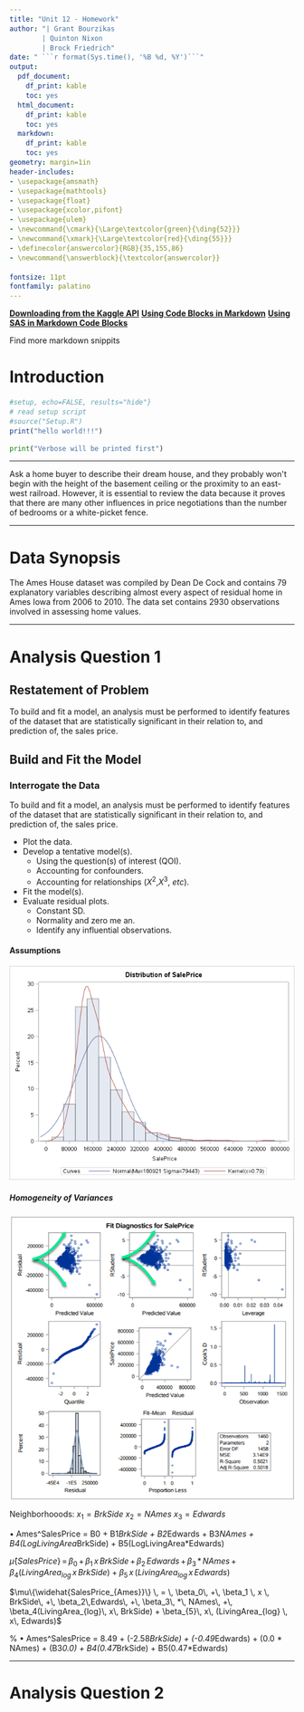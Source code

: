 ```yaml
---
title: "Unit 12 - Homework"
author: "| Grant Bourzikas
        | Quinton Nixon
        | Brock Friedrich"
date: " ```r format(Sys.time(), '%B %d, %Y')```"
output:
  pdf_document:
    df_print: kable
    toc: yes
  html_document:
    df_print: kable
    toc: yes
  markdown:
    df_print: kable
    toc: yes
geometry: margin=1in
header-includes:
- \usepackage{amsmath}
- \usepackage{mathtools}
- \usepackage{float}
- \usepackage{xcolor,pifont}
- \usepackage{ulem}
- \newcommand{\cmark}{\Large\textcolor{green}{\ding{52}}}
- \newcommand{\xmark}{\Large\textcolor{red}{\ding{55}}}
- \definecolor{answercolor}{RGB}{35,155,86}
- \newcommand{\answerblock}{\textcolor{answercolor}}

fontsize: 11pt
fontfamily: palatino
---
```




**[Downloading from the Kaggle API](C:\Repositories\Statistics-Team-Fat-Tails\kaggle-download.md)**
**[Using Code Blocks in Markdown](https://github.com/shd101wyy/markdown-preview-enhanced/blob/master/docs/code-chunk.md)**
**[Using SAS in Markdown Code Blocks](C:\Repositories\Statistics-Team-Fat-Tails\sasmd.Rmd)**



Find more markdown snippits


# Introduction

```r {cmd = true}
#setup, echo=FALSE, results="hide"}
# read setup script
#source("Setup.R")
print("hello world!!!")
```

```python {cmd = true}
print("Verbose will be printed first")
```

--------------------------------------------------------------------------------------------------------------

Ask a home buyer to describe their dream house, and they probably won't begin with the height of the basement ceiling or the proximity to an east-west railroad.   However, it is essential to review the data because it proves that there are many other influences in price negotiations than the number of bedrooms or a white-picket fence.



--------------------------------------------------------------------------------------------------------------

# Data Synopsis

The Ames House dataset was compiled by Dean De Cock and contains 79 explanatory variables describing almost every aspect of residual home in Ames Iowa from 2006 to 2010. The data set contains 2930 observations involved in assessing home values.

--------------------------------------------------------------------------------------------------------------

# Analysis Question 1


<!-- 
1)	ANALYSIS 1: Assume that Century 21 Ames (a real estate company) in Ames, Iowa has commissioned you to answer a very important question with respect to their business.  Century 21 Ames only sells houses in the NAmes, Edwards and BrkSide neighborhoods and would like to simply get an estimate of how the SalePrice of the house is related to the square footage of the living area of the house (GrLIvArea) and if the SalesPrice (and its relationship to square footage) depends on which neighborhood the house is located in. Build and fit a model that will answer this question, keeping in mind that realtors prefer to talk about living area in increments of 100 sq. ft. Provide your client with the estimate (or estimates if it varies by neighborhood) as well as confidence intervals for any estimate(s) you provide. It turns out that Century 21’s leadership team has a member that has some statistical background. Therefore, make sure and provide evidence that the model assumptions are met and that any suspicious observations (outliers / influential observations) have been identified and addressed. Finally, of course, provide your client with a well written conclusion that quantifies the relationship between living area and sale price with respect to these three neighborhoods. Remember that the company is only concerned with the three neighborhoods they sell in.  

Neighborhoods:
field_name : full_name
NAmes =	North Ames
Edwards =	Edwards
BrkSide =	Brookside
-->

## Restatement of Problem

<!-- 
a.	EstimateL SalePrice relation to Square Footage. Are they related? Does the strength of relationship vary by neighborhood??
  i.	Address assumptions
  ii.	Provide an estimate and confidence interval
  iii.	Address suspicious observations
  iv.	Conclusion reported in increments of 100 sq.ft.
-->

To build and fit a model, an analysis must be performed to identify features of the dataset that are statistically significant in their relation to, and prediction of, the sales price.

## Build and Fit the Model

### Interrogate the Data

To build and fit a model, an analysis must be performed to identify features of the dataset that are statistically significant in their relation to, and prediction of, the sales price.


- Plot the data.
- Develop a tentative model(s).
    - Using the question(s) of interest (QOI).
    - Accounting for confounders.
    - Accounting for relationships ($X^2$,$X^3$, $etc$).
- Fit the model(s).
- Evaluate residual plots.
    - Constant SD.
    - Normality and zero me an.
    - Identify any influential observations.


#### Assumptions

![train_original_histogram_salesprice](Figs/train_original_histogram_salesprice.png)

##### Homogeneity of Variances

![train_original_histogram_salesprice](Figs/train_original_diagnostics.png)

<!-- C:\Repositories\Statistics-Team-Fat-Tails\Figs\train_original_histogram.png -->

<!-- todo: Finish porting aquations -->

<!-- TODO: Make Plots! -->

Neighborhooods:
$x_1 = BrkSide$
$x_2 = NAmes$
$x_3 = Edwards$

•	Ames^SalesPrice = B0 + B1*BrkSide + B2*Edwards + B3*NAmes + B4(LogLivingArea*BrkSide) + B5(LogLivingArea*Edwards)

$\hat\mu \{ {SalesPrice} \} \, = \, \beta_0\, +\, \beta_1 \, x \, BrkSide\, +\, \beta_2\,Edwards\, +\, \beta_3\, *\, NAmes\, +\, \beta_4(LivingArea_{log}\, x\, BrkSide) + \beta_{5}\, x\, (LivingArea_{log} \, x\, Edwards)$


$\mu\{\widehat{SalesPrice_{Ames}}\} \, = \, \beta_0\, +\, \beta_1 \, x \, BrkSide\, +\, \beta_2\,Edwards\, +\, \beta_3\, *\, NAmes\, +\, \beta_4(LivingArea_{log}\, x\, BrkSide) + \beta_{5}\, x\, (LivingArea_{log} \, x\, Edwards)$


% •	Ames^SalesPrice = 8.49 + (-2.58*BrkSide) + (-0.49*Edwards)  + (0.0 * NAmes) + (B3*0.0) + B4(0.47*BrkSide) + B5(0.47*Edwards)

<!--
Potential Objectives:
-  ~~Adjusting for a large set of explanatory variables.~~ - NO
-  ~~Fishing for an explanation.~~ - NO
-  Prediction - YES
-->

<!--
Are we attempting to predict the mean or a single value?
-  Mean - YES
-  ~~Specific Value~~ - NO
-->




--------------------------------------------------------------------------------------------------------------
# Analysis Question 2
<!-- 
2)	ANALYSIS 2: Build the most predictive model for sales prices of homes in all of Ames Iowa.  This includes all neighborhoods. Your group is limited to only the techniques we have learned in 6371 (no random forests or other methods we have not yet covered).  Specifically, you should produce 4 models: one from forward selection, one from backwards elimination, one from stepwise selection, and one that you build custom.  The custom model could be one of the three preceding models or one that you build by adding or subtracting variables at your will.  Generate an adjusted R2, CV Press and Kaggle Score for each of these models and clearly describe which model you feel is the best in terms of being able to predict future sale prices of homes in Ames, Iowa.  In your paper, please include a table similar to the one below.  The group with the lowest public Kaggle score will receive an extra 3 bonus points on the final exam!   -->
<!-- Quick note on Kaggle completion:  We only have one course under our belts so far (almost), but you can compete in this competition with the tools you have now (top 40th percentile or better!). After your next course (6372), you will really be able to do well (top 25th percentile or better!). With these skills as well as the skills you pick up in Data Mining and Quantifying the World, you will be able to compete with anyone!	 
-->

